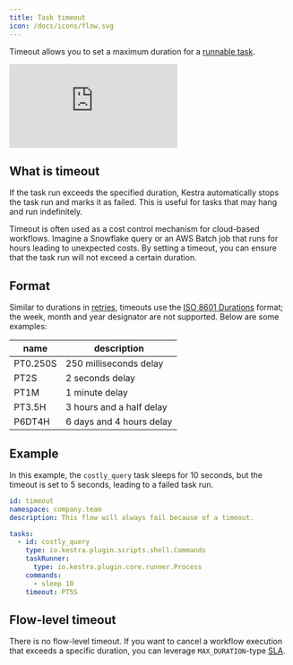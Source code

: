 ```yaml
---
title: Task timeout
icon: /docs/icons/flow.svg
---
```


Timeout allows you to set a maximum duration for a [runnable task](./01.tasks/01.runnable-tasks.md).

<div class="video-container">
  <iframe src="https://www.youtube.com/embed/vvD3Jg5huiE?si=M7BX8vwp7JsdUrL1" title="YouTube video player" frameborder="0" allow="accelerometer; autoplay; clipboard-write; encrypted-media; gyroscope; picture-in-picture; web-share" referrerpolicy="strict-origin-when-cross-origin" allowfullscreen></iframe>
</div>

## What is timeout

If the task run exceeds the specified duration, Kestra automatically stops the task run and marks it as failed. This is useful for tasks that may hang and run indefinitely.

Timeout is often used as a cost control mechanism for cloud-based workflows. Imagine a Snowflake query or an AWS Batch job that runs for hours leading to unexpected costs. By setting a timeout, you can ensure that the task run will not exceed a certain duration.

## Format

Similar to durations in [retries](../04.workflow-components/12.retries.md), timeouts use the [ISO 8601 Durations](https://en.wikipedia.org/wiki/ISO_8601#Durations) format; the week, month and year designator are not supported. Below are some examples:

| name     | description              |
|----------|--------------------------|
| PT0.250S | 250 milliseconds delay   |
| PT2S     | 2 seconds delay          |
| PT1M     | 1 minute delay           |
| PT3.5H   | 3 hours and a half delay |
| P6DT4H   | 6 days and 4 hours delay |


## Example

In this example, the `costly_query` task sleeps for 10 seconds, but the timeout is set to 5 seconds, leading to a failed task run.

```yaml
id: timeout
namespace: company.team
description: This flow will always fail because of a timeout.

tasks:
  - id: costly_query
    type: io.kestra.plugin.scripts.shell.Commands
    taskRunner:
      type: io.kestra.plugin.core.runner.Process
    commands:
      - sleep 10
    timeout: PT5S
```

## Flow-level timeout

There is no flow-level timeout. If you want to cancel a workflow execution that exceeds a specific duration, you can leverage `MAX_DURATION`-type [SLA](./18.sla.md).
